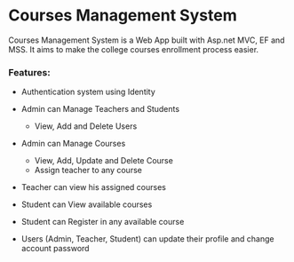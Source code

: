 # Courses Management System 

Courses Management System is a Web App built with Asp.net MVC, EF and MSS.
It aims to make the college courses enrollment process easier.

### Features:
- Authentication system using Identity

- Admin can Manage Teachers and Students
  - View, Add and Delete Users
- Admin can Manage Courses
  - View, Add, Update and Delete Course
  - Assign teacher to any course

- Teacher can view his assigned courses
- Student can View available courses
- Student can Register in any available course

- Users (Admin, Teacher, Student) can update their profile and change account password
